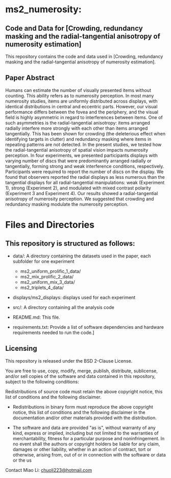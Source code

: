 # ms2_numerosity: 

## Code and Data for [Crowding, redundancy masking and the radial-tangential anisotropy of numerosity estimation]
This repository contains the code and data used in [Crowding, redundancy masking and the radial-tangential anisotropy of numerosity estimation].

## Paper Abstract

Humans can estimate the number of visually presented items without counting. This ability refers as to numerosity perception. In most many numerosity studies, items are uniformly distributed across displays, with identical distributions in central and eccentric parts. However, our visual performance differs between the fovea and the periphery, and the visual field is highly asymmetric in regard to interferences between items. One of such asymmetries is the radial-tangential anisotropy: items arranged radially interfere more strongly with each other than items arranged tangentially. This has been shown for crowding (the deleterious effect when identifying targets in clutter) and redundancy masking where items in repeating patterns are not detected. In the present studies, we tested how the radial-tangential anisotropy of spatial vision impacts numerosity perception. In four experiments, we presented participants displays with varying number of discs that were predominantly arranged radially or tangentially, forming strong and weak interference conditions, respectively. Participants were required to report the number of discs on the display. We found that observers reported the radial displays as less numerous than the tangential displays for all radial-tangential manipulations: weak (Experiment 1), strong (Experiment 2), and modulated with mixed contrast polarity (Experiment 3 and Experiment 4). Our results showed a radial-tangential anisotropy of numerosity perception. We suggested that crowding and redundancy masking modulate the numerosity perception.

# Files and Directories


## This repository is structured as follows:

* data/: A directory containing the datasets used in the paper, each subfolder for one experiment
    * ms2_uniform_prolific_1_data/
    * ms2_mix_prolific_2_data/
    * ms2_uniform_mix_3_data/
    * ms2_triplets_4_data/
* displays/ms2_displays: displays used for each experiment
* src/: A directory containing all the analysis code

* README.md: This file.

* requirements.txt: Provide a list of software dependencies and hardware requirements needed to run the code.]


## Licensing

This repository is released under the BSD 2-Clause License.

You are free to use, copy, modify, merge, publish, distribute, sublicense, and/or sell copies of the software and data contained in this repository, subject to the following conditions:

Redistributions of source code must retain the above copyright notice, this list of conditions and the following disclaimer.

* Redistributions in binary form must reproduce the above copyright notice, this list of conditions and the following disclaimer in the documentation and/or other materials provided with the distribution.

* The software and data are provided "as is", without warranty of any kind, express or implied, including but not limited to the warranties of merchantability, fitness for a particular purpose and noninfringement. In no event shall the authors or copyright holders be liable for any claim, damages or other liability, whether in an action of contract, tort or otherwise, arising from, out of or in connection with the software or data or the us

Contact
Miao Li: chuoli223@hotmail.com